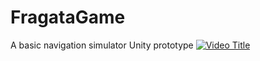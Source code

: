 # FragataGame
A basic navigation simulator Unity prototype
[![Video Title](https://img.youtube.com/vi/VIDEO_ID/0.jpg)](https://www.youtube.com/watch?v=SkC83ZSMcAk)

